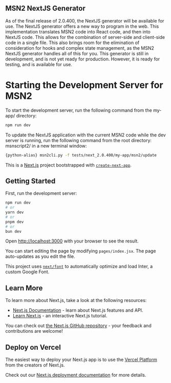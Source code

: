 ## MSN2 NextJS Generator
As of the final release of 2.0.400, the NextJS generator will be available for use.
The NextJS generator offers a new way to program in the web. This implementation
translates MSN2 code into React code, and then into NextJS code. This allows for
the combination of server-side and client-side code in a single file. This also brings room
for the elimination of consideration for hooks and complex state management, as the
MSN2 NextJS generator handles all of this for you. This generator is still in development,
and is not yet ready for production. However, it is ready for testing, and is available
for use.

# Starting the Development Server for MSN2
To start the development server, run the following command from the my-app/ directory:
```bash
npm run dev
```
To update the NextJS application with the current MSN2 code while the dev server is running, run the following command from the root directory: msnscript2/   in a new terminal window: 
```bash
{python-alias} msn2cli.py -f tests/next_2.0.400/my-app/msn2/update
```

This is a [Next.js](https://nextjs.org/) project bootstrapped with [`create-next-app`](https://github.com/vercel/next.js/tree/canary/packages/create-next-app).

## Getting Started

First, run the development server:

```bash
npm run dev
# or
yarn dev
# or
pnpm dev
# or
bun dev
```

Open [http://localhost:3000](http://localhost:3000) with your browser to see the result.

You can start editing the page by modifying `pages/index.jsx`. The page auto-updates as you edit the file.

This project uses [`next/font`](https://nextjs.org/docs/basic-features/font-optimization) to automatically optimize and load Inter, a custom Google Font.

## Learn More

To learn more about Next.js, take a look at the following resources:

- [Next.js Documentation](https://nextjs.org/docs) - learn about Next.js features and API.
- [Learn Next.js](https://nextjs.org/learn) - an interactive Next.js tutorial.

You can check out [the Next.js GitHub repository](https://github.com/vercel/next.js/) - your feedback and contributions are welcome!

## Deploy on Vercel

The easiest way to deploy your Next.js app is to use the [Vercel Platform](https://vercel.com/new?utm_medium=default-template&filter=next.js&utm_source=create-next-app&utm_campaign=create-next-app-readme) from the creators of Next.js.

Check out our [Next.js deployment documentation](https://nextjs.org/docs/deployment) for more details.